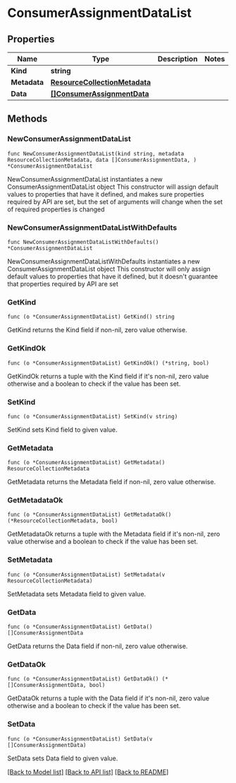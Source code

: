 # ConsumerAssignmentDataList

## Properties

Name | Type | Description | Notes
------------ | ------------- | ------------- | -------------
**Kind** | **string** |  | 
**Metadata** | [**ResourceCollectionMetadata**](ResourceCollectionMetadata.md) |  | 
**Data** | [**[]ConsumerAssignmentData**](ConsumerAssignmentData.md) |  | 

## Methods

### NewConsumerAssignmentDataList

`func NewConsumerAssignmentDataList(kind string, metadata ResourceCollectionMetadata, data []ConsumerAssignmentData, ) *ConsumerAssignmentDataList`

NewConsumerAssignmentDataList instantiates a new ConsumerAssignmentDataList object
This constructor will assign default values to properties that have it defined,
and makes sure properties required by API are set, but the set of arguments
will change when the set of required properties is changed

### NewConsumerAssignmentDataListWithDefaults

`func NewConsumerAssignmentDataListWithDefaults() *ConsumerAssignmentDataList`

NewConsumerAssignmentDataListWithDefaults instantiates a new ConsumerAssignmentDataList object
This constructor will only assign default values to properties that have it defined,
but it doesn't guarantee that properties required by API are set

### GetKind

`func (o *ConsumerAssignmentDataList) GetKind() string`

GetKind returns the Kind field if non-nil, zero value otherwise.

### GetKindOk

`func (o *ConsumerAssignmentDataList) GetKindOk() (*string, bool)`

GetKindOk returns a tuple with the Kind field if it's non-nil, zero value otherwise
and a boolean to check if the value has been set.

### SetKind

`func (o *ConsumerAssignmentDataList) SetKind(v string)`

SetKind sets Kind field to given value.


### GetMetadata

`func (o *ConsumerAssignmentDataList) GetMetadata() ResourceCollectionMetadata`

GetMetadata returns the Metadata field if non-nil, zero value otherwise.

### GetMetadataOk

`func (o *ConsumerAssignmentDataList) GetMetadataOk() (*ResourceCollectionMetadata, bool)`

GetMetadataOk returns a tuple with the Metadata field if it's non-nil, zero value otherwise
and a boolean to check if the value has been set.

### SetMetadata

`func (o *ConsumerAssignmentDataList) SetMetadata(v ResourceCollectionMetadata)`

SetMetadata sets Metadata field to given value.


### GetData

`func (o *ConsumerAssignmentDataList) GetData() []ConsumerAssignmentData`

GetData returns the Data field if non-nil, zero value otherwise.

### GetDataOk

`func (o *ConsumerAssignmentDataList) GetDataOk() (*[]ConsumerAssignmentData, bool)`

GetDataOk returns a tuple with the Data field if it's non-nil, zero value otherwise
and a boolean to check if the value has been set.

### SetData

`func (o *ConsumerAssignmentDataList) SetData(v []ConsumerAssignmentData)`

SetData sets Data field to given value.



[[Back to Model list]](../README.md#documentation-for-models) [[Back to API list]](../README.md#documentation-for-api-endpoints) [[Back to README]](../README.md)


